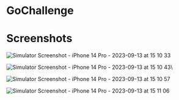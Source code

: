 # GoChallenge



# Screenshots
![Simulator Screenshot - iPhone 14 Pro - 2023-09-13 at 15 10 33](https://github.com/MarkMokhles3/GoChallenge/assets/46083535/fc6485cf-9e8e-405c-989a-febb407a7002)

![Simulator Screenshot - iPhone 14 Pro - 2023-09-13 at 15 10 43](https://github.com/MarkMokhles3/GoChallenge/assets/46083535/a192818e-1a9d-4b53-98bb-1909b189a31d)\

![Simulator Screenshot - iPhone 14 Pro - 2023-09-13 at 15 10 57](https://github.com/MarkMokhles3/GoChallenge/assets/46083535/4c6ae3a5-88a8-4166-888b-1520e921b974)

![Simulator Screenshot - iPhone 14 Pro - 2023-09-13 at 15 11 06](https://github.com/MarkMokhles3/GoChallenge/assets/46083535/61ff997f-1f84-4beb-bf19-bbaba107d4a1)
